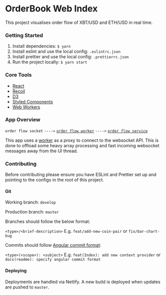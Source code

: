 # OrderBook Web Index

This project visualises order flow of XBT/USD and ETH/USD in real time.

### Getting Started

1. Install dependencies: `$ yarn`
2. Install eslint and use the local config: `.eslintrc.json`
3. Install prettier and use the local config: `.prettierrc.json`
4. Run the project locally: `$ yarn start`

### Core Tools

* [React](https://reactjs.org/)
* [Recoil](https://recoiljs.org/)
* [D3](https://d3js.org/)
* [Styled Components](https://styled-components.com/)
* [Web Workers](https://developer.mozilla.org/en-US/docs/Web/API/Worker)

### App Overview

`order flow socket` `---->` [`order flow worker`](src/workers/orderFlowWorker/index.ts) `---->` [`order flow service`](src/services/orderFlowService/index.ts)

This app uses a [worker](https://developer.mozilla.org/en-US/docs/Web/API/Worker) as a proxy to connect to the websocket API. 
This is done to offload some heavy array processing and fast incoming websocket messages away from the UI thread.

### Contributing

Before contributing please ensure you have ESLint and Prettier set up and pointing to the configs in the root of this project.

#### Git

Working branch: `develop`

Production branch: `master`

Branches should follow the below format:

`<type>/<brief-description>` E.g. `feat/add-new-coin-pair` or `fix/bar-chart-bug`

Commits should follow [Angular commit format](https://gist.github.com/brianclements/841ea7bffdb01346392c):

`<type>(<scope>): <subject>` E.g. `feat(Index): add new context provider` or `docs(readme): specify angular commit format`

#### Deploying

Deployments are handled via Netlify. A new build is deployed when updates are pushed to `master`.
